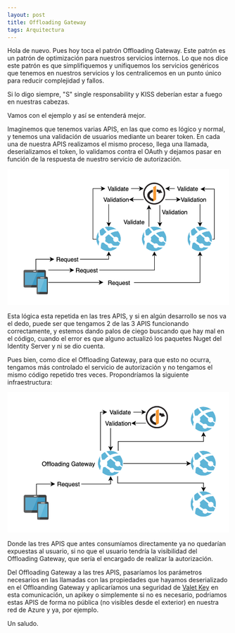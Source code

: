 ```yaml
---
layout: post
title: Offloading Gateway
tags: Arquitectura
---
```


Hola de nuevo. Pues hoy toca el patrón Offloading Gateway. Este patrón es un patrón de optimización para nuestros servicios internos. Lo que nos dice este patrón es que simplifiquemos y unifiquemos los servicios genéricos que tenemos en nuestros servicios y los centralicemos en un punto único para reducir complejidad y fallos.

Si lo digo siempre, "S" single responsability y KISS deberían estar a fuego en nuestras cabezas.

Vamos con el ejemplo y así se entenderá mejor.

Imaginemos que tenemos varias APIS, en las que como es lógico y normal, y tenemos una validación de usuarios mediante un bearer token. En cada una de nuestra APIS realizamos el mismo proceso, llega una llamada, deserializamos el token, lo validamos contra el OAuth y dejamos pasar en función de la respuesta de nuestro servicio de autorización.

![Bad Offloading Gateway](/img/cloudpatterns/bad_offloading_gateway.png "Bad Offloading Gateway")

Esta lógica esta repetida en las tres APIS, y si en algún desarrollo se nos va el dedo, puede ser que tengamos 2 de las 3 APIS funcionando correctamente, y estemos dando palos de ciego buscando que hay mal en el código, cuando el error es que alguno actualizó los paquetes Nuget del Identity Server y ni se dio cuenta.

Pues bien, como dice el Offloading Gateway, para que esto no ocurra, tengamos más controlado el servicio de autorización y no tengamos el mismo código repetido tres veces. Propondríamos la siguiente infraestructura:

![Offloading Gateway](/img/cloudpatterns/good_offloading_gateway.png "Offloading Gateway")

Donde las tres APIS que antes consumíamos directamente ya no quedarían expuestas al usuario, si no que el usuario tendría la visibilidad del Offloading Gateway, que sería el encargado de realizar la autorización. 

Del Offloading Gateway a las tres APIS, pasaríamos los parámetros necesarios en las llamadas con las propiedades que hayamos deserializado en el Offloanding Gateway y aplicaríamos una seguridad de [Valet Key](valet-key "Valet Key") en esta comunicación, un apikey o simplemente si no es necesario, podriamos estas APIS de forma no pública (no visibles desde el exterior) en nuestra red de Azure y ya, por ejemplo.

Un saludo.
